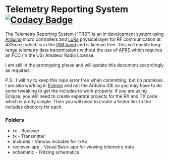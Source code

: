 # Telemetry Reporting System [![Codacy Badge](https://api.codacy.com/project/badge/Grade/73cebedc35d9457196d17d5e5fac7c8e)](https://app.codacy.com/gh/haynieresearch/telemetry?utm_source=github.com&utm_medium=referral&utm_content=haynieresearch/telemetry&utm_campaign=Badge_Grade_Dashboard)

The Telemetry Reporting System ("TRS") is an in development system using [Arduino](https://www.arduino.cc/) micro controllers and [LoRa](https://en.wikipedia.org/wiki/LoRa) physical layer for RF communication at 433mhz; which is in the [ISM band](https://en.wikipedia.org/wiki/ISM_band) and is license free. This will enable long-range telemetry data transmissions without the use of [APRS](https://en.wikipedia.org/wiki/Automatic_Packet_Reporting_System) which requires an FCC (in the US) Amateur Radio License.

I am still in the prototyping phase and will update this document accordingly as required.

P.S.: I will try to keep this repo error free when committing, but no promises. I am also working in [Eclipse](https://eclipse.baeyens.it/) and not the Arduino IDE so you may have to do some tweaking to get the includes to work properly. If you are using Eclipse, you will need to create separate projects for the RX and TX code which is pretty simple. Then you will need to create a folder link to the includes directory for each.

### Folders
* rx - Reciever
* tx - Transmitter
* includes - Various includes for rx/tx
* reciever-app - Visual Basic app for viewing telemetry data
* schematic - Fritzing schematics 
